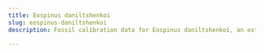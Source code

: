 ```yaml
---
title: Eospinus daniltshenkoi
slug: eospinus-daniltshenkoi
description: Fossil calibration data for Eospinus daniltshenkoi, an extinct species of fish. Includes taxonomy authority and locality references, and cross-references to living taxa.

---
```

